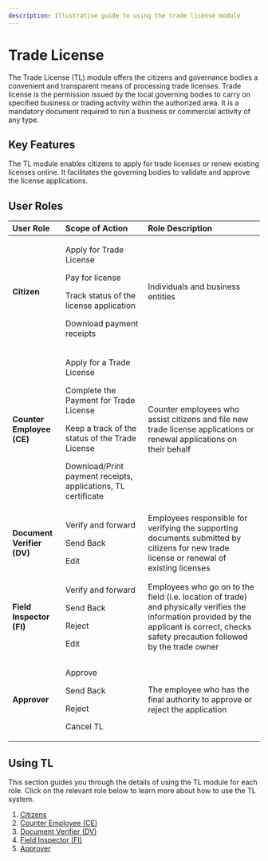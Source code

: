 ```yaml
---
description: Illustrative guide to using the trade license module
---
```


# Trade License

The Trade License \(TL\) module offers the citizens and governance bodies a convenient and transparent means of processing trade licenses. Trade license is the permission issued by the local governing bodies to carry on specified business or trading activity within the authorized area. It is a mandatory document required to run a business or commercial activity of any type.

## Key Features

The TL module enables citizens to apply for trade licenses or renew existing licenses online. It facilitates the governing bodies to validate and approve the license applications.

## User Roles

<table>
  <thead>
    <tr>
      <th style="text-align:left"><b>User Role</b>
      </th>
      <th style="text-align:left"><b>Scope of Action</b>
      </th>
      <th style="text-align:left"><b>Role Description</b>
      </th>
    </tr>
  </thead>
  <tbody>
    <tr>
      <td style="text-align:left"><b>Citizen</b>
      </td>
      <td style="text-align:left">
        <p>Apply for Trade License</p>
        <p>Pay for license</p>
        <p>Track status of the license application</p>
        <p>Download payment receipts</p>
      </td>
      <td style="text-align:left">Individuals and business entities</td>
    </tr>
    <tr>
      <td style="text-align:left"><b>Counter Employee (CE)</b>
      </td>
      <td style="text-align:left">
        <p>Apply for a Trade License</p>
        <p>Complete the Payment for Trade License</p>
        <p>Keep a track of the status of the Trade License</p>
        <p>Download/Print payment receipts, applications, TL certificate</p>
      </td>
      <td style="text-align:left">Counter employees who assist citizens and file new trade license applications
        or renewal applications on their behalf</td>
    </tr>
    <tr>
      <td style="text-align:left"><b>Document Verifier (DV)</b>
      </td>
      <td style="text-align:left">
        <p>Verify and forward</p>
        <p>Send Back</p>
        <p>Edit</p>
      </td>
      <td style="text-align:left">Employees responsible for verifying the supporting documents submitted
        by citizens for new trade license or renewal of existing licenses</td>
    </tr>
    <tr>
      <td style="text-align:left"><b>Field Inspector (FI)</b>
      </td>
      <td style="text-align:left">
        <p>Verify and forward</p>
        <p>Send Back</p>
        <p>Reject</p>
        <p>Edit</p>
      </td>
      <td style="text-align:left">Employees who go on to the field (i.e. location of trade) and physically
        verifies the information provided by the applicant is correct, checks safety
        precaution followed by the trade owner</td>
    </tr>
    <tr>
      <td style="text-align:left"><b>Approver</b>
      </td>
      <td style="text-align:left">
        <p>Approve</p>
        <p>Send Back</p>
        <p>Reject</p>
        <p>Cancel TL</p>
      </td>
      <td style="text-align:left">The employee who has the final authority to approve or reject the application</td>
    </tr>
  </tbody>
</table>

## **Using TL**

This section guides you through the details of using the TL module for each role. Click on the relevant role below to learn more about how to use the TL system.

1. [Citizens](tl-citizen-manual.md)
2. [Counter Employee \(CE\)](tl-citizen-manual.md)
3. [Document Verifier \(DV\)](tl-employee-manual.md#document-verifier-dv)
4. [Field Inspector \(FI\)](tl-employee-manual.md#field-inspector-fi)
5. [Approver](tl-employee-manual.md#approver)

